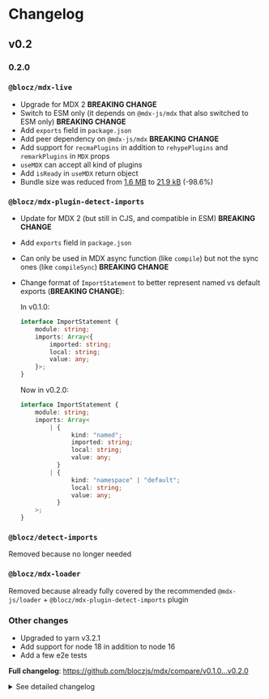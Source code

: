 # Changelog

## v0.2

### 0.2.0

### `@blocz/mdx-live`

- Upgrade for MDX 2 **BREAKING CHANGE**
- Switch to ESM only (it depends on `@mdx-js/mdx` that also switched to ESM only) **BREAKING CHANGE**
- Add `exports` field in `package.json`
- Add peer dependency on `@mdx-js/mdx` **BREAKING CHANGE**
- Add support for `recmaPlugins` in addition to `rehypePlugins` and `remarkPlugins` in `MDX` props
- `useMDX` can accept all kind of plugins
- Add `isReady` in `useMDX` return object
- Bundle size was reduced from [1.6 MB](https://bundlephobia.com/package/@blocz/mdx-live@0.1.0) to [21.9 kB](https://bundlephobia.com/package/@blocz/mdx-live@0.2.0) (-98.6%)

### `@blocz/mdx-plugin-detect-imports`

- Update for MDX 2 (but still in CJS, and compatible in ESM) **BREAKING CHANGE**
- Add `exports` field in `package.json`
- Can only be used in MDX async function (like `compile`) but not the sync ones (like `compileSync`) **BREAKING CHANGE**
- Change format of `ImportStatement` to better represent named vs default exports (**BREAKING CHANGE**):

    In v0.1.0:

    ```ts
    interface ImportStatement {
        module: string;
        imports: Array<{
            imported: string;
            local: string;
            value: any;
        }>;
    }
    ```

    Now in v0.2.0:

    ```ts
    interface ImportStatement {
        module: string;
        imports: Array<
            | {
                  kind: "named";
                  imported: string;
                  local: string;
                  value: any;
              }
            | {
                  kind: "namespace" | "default";
                  local: string;
                  value: any;
              }
        >;
    }
    ```

### `@blocz/detect-imports`

Removed because no longer needed

### `@blocz/mdx-loader`

Removed because already fully covered by the recommended `@mdx-js/loader` + `@blocz/mdx-plugin-detect-imports` plugin

### Other changes

- Upgraded to yarn v3.2.1
- Add support for node 18 in addition to node 16
- Add a few e2e tests

**Full changelog**: https://github.com/bloczjs/mdx/compare/v0.1.0...v0.2.0

<details>
  <summary>See detailed changelog</summary>

#### 0.2.0-rc.9

- Add types in exports in all packages. See #46

#### 0.2.0-rc.8

- Fix TS issue in `@blocz/mdx-live`. See #44

#### 0.2.0-rc.7

- Fix provider import source in `@blocz/mdx-live`. See #43

#### 0.2.0-rc.6

- Update test/dev packages in #40
- Rollback unist-util-select to 4.0.0 in #41
- Re-include exports fields in scope in the Provider in #42

#### 0.2.0-rc.5

- Re-add imported and fix value for named imports in #39

#### 0.2.0-rc.4

- Use proper loc / position / range in generated AST

#### 0.2.0-rc.3

- switch `@blocz/mdx-plugin-detect-imports` to a mix of CJS + ESM which makes it async
  and so it now cannot be used anymore with `mdx.compileSync`, only `await mdx.compile` **BREAKING CHANGE**
- `@blocz/mdx-plugin-detect-imports` generates a proper AST for the exported variable

#### 0.2.0-rc.2

- Update `microbundle` in https://github.com/bloczjs/mdx/pull/32
- Update GH actions & add support for node 18 in https://github.com/bloczjs/mdx/pull/33
- Mark `@mdx-js/mdx` as peer dependency in https://github.com/bloczjs/mdx/pull/34

**Changelog**: https://github.com/bloczjs/mdx/compare/v0.2.0-rc.1...v0.2.0-rc.2

#### 0.2.0-rc.1

- Update top level README and add a new CONTRIBUTING.md in https://github.com/bloczjs/mdx/pull/22
- Update prettier in https://github.com/bloczjs/mdx/pull/23
- Move top level scripts in https://github.com/bloczjs/mdx/pull/24
- Update various dependencies in https://github.com/bloczjs/mdx/pull/25
- Update package.json's keywords for all repos in https://github.com/bloczjs/mdx/pull/26
- Add tests for `esbuild` in https://github.com/bloczjs/mdx/pull/28
- Add tests for `rollup` in https://github.com/bloczjs/mdx/pull/31

**Changelog**: https://github.com/bloczjs/mdx/compare/v0.2.0-rc...v0.2.0-rc.1

#### 0.2.0-rc.0

Upgrade for MDX 2 in https://github.com/bloczjs/mdx/pull/20:

- `@blocz/mdx-live` (ESM only)
- `@blocz/mdx-plugin-detect-imports` (CJS only)

Remove because no longer required for MDX 2 in https://github.com/bloczjs/mdx/pull/20:

- `@blocz/detect-imports`

Remove because no longer used in https://github.com/bloczjs/mdx/pull/20:

- `@blocz/mdx-loader`

Also:

- minor: regenerate yarn.lock in https://github.com/bloczjs/mdx/pull/19
- minor: upgrade to yarn `v3.2.1` in https://github.com/bloczjs/mdx/pull/20

**Changelog**: https://github.com/bloczjs/mdx/compare/v0.1.0...v0.2.0-rc

</details>
